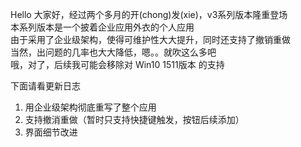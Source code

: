﻿Hello 大家好，经过两个多月的开(chong)发(xie)，v3系列版本隆重登场  
本系列版本是一个披着企业应用外衣的个人应用    
由于采用了企业级架构，使得可维护性大大提升，同时还支持了撤销重做     
当然，出问题的几率也大大降低，嗯。。就吹这么多吧    
哦，对了，后续我可能会移除对 Win10 1511版本 的支持    
    
下面请看更新日志    

1. 用企业级架构彻底重写了整个应用
2. 支持撤消重做（暂时只支持快捷键触发，按钮后续添加）
3. 界面细节改进